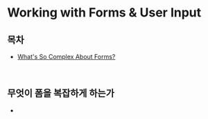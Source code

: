 # Working with Forms & User Input

## 목차

- [What's So Complex About Forms?](#무엇이-폼을-복잡하게-하는가)

</br>

## 무엇이 폼을 복잡하게 하는가

-

</br>
